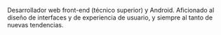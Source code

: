 Desarrollador web front-end (técnico superior) y Android. Aficionado al diseño de interfaces y de experiencia de usuario, y siempre al tanto de nuevas tendencias.
